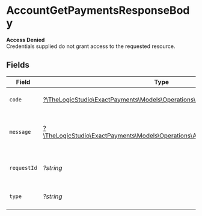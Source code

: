 # AccountGetPaymentsResponseBody

**Access Denied**\
Credentials supplied do not grant access to the requested resource.



## Fields

| Field                                                                                                                              | Type                                                                                                                               | Required                                                                                                                           | Description                                                                                                                        | Example                                                                                                                            |
| ---------------------------------------------------------------------------------------------------------------------------------- | ---------------------------------------------------------------------------------------------------------------------------------- | ---------------------------------------------------------------------------------------------------------------------------------- | ---------------------------------------------------------------------------------------------------------------------------------- | ---------------------------------------------------------------------------------------------------------------------------------- |
| `code`                                                                                                                             | [?\TheLogicStudio\ExactPayments\Models\Operations\AccountGetPaymentsCode](../../models/operations/AccountGetPaymentsCode.md)       | :heavy_minus_sign:                                                                                                                 | Code of the authorization error.                                                                                                   | payments-forbidden-error                                                                                                           |
| `message`                                                                                                                          | [?\TheLogicStudio\ExactPayments\Models\Operations\AccountGetPaymentsMessage](../../models/operations/AccountGetPaymentsMessage.md) | :heavy_minus_sign:                                                                                                                 | Message explaining the authorization error.                                                                                        | You do not have permission to access this resource.                                                                                |
| `requestId`                                                                                                                        | *?string*                                                                                                                          | :heavy_minus_sign:                                                                                                                 | Request identifier in UUID format.                                                                                                 | bcc78633-cd09-4e7d-8f3b-d593fdc1439c                                                                                               |
| `type`                                                                                                                             | *?string*                                                                                                                          | :heavy_minus_sign:                                                                                                                 | It shows as authorization error.                                                                                                   | authorization-error                                                                                                                |